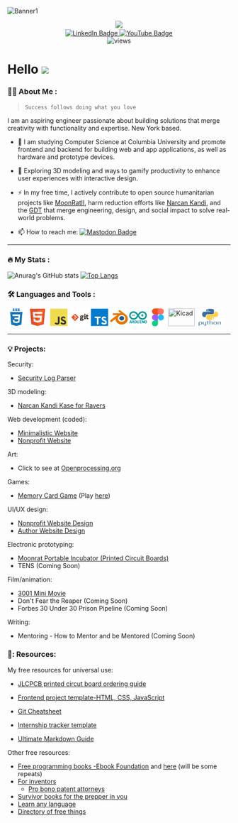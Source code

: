 ![Banner1](https://github.com/user-attachments/assets/270aef4b-c140-457a-868f-ae9691b4ee21)

<div id="header" align="center" alt="my gif">
  <img src="https://github.com/user-attachments/assets/4a3d4756-0eaf-45fc-b796-162276203298" width="150"/>
</div>

<div id="badges" align="center" alt="badges">
  <a href="https://linkedin.com/in/melanielaporte" target="_blank">
    <img src="https://img.shields.io/badge/LinkedIn-blue?style=for-the-badge&logo=linkedin&logoColor=white" alt="LinkedIn Badge"/>
  </a>
  <a href="your-youtube-URL" target="_blank">
    <img src="https://img.shields.io/badge/YouTube-red?style=for-the-badge&logo=youtube&logoColor=white" alt="YouTube Badge"/>
  </a>
</div>


<div id="views" align="center"a lt="views">
  <img src="https://komarev.com/ghpvc/?username=MelanieLaporte&style=flat-square&color=blue" alt="views"/>
</div>
 
<div>
 <h1> Hello <img src="https://media.giphy.com/media/hvRJCLFzcasrR4ia7z/giphy.gif" width="30px"/>
</h1>
</div>


### :woman_technologist: About Me :
>`` Success follows doing what you love ``

I am an aspiring engineer passionate about building solutions that merge creativity with functionality and expertise. New York based.
- :telescope: I am studying Computer Science at Columbia University and promote frontend and backend for building web and app applications, as well as hardware and prototype devices.

- :seedling: Exploring 3D modeling and ways to gamify productivity to enhance user experiences with interactive design.

- :zap: In my free time, I actively contribute to open source humanitarian projects like [MoonRatII](https://github.com/melanielaporte/moonrat), harm reduction efforts like [Narcan Kandi](https://github.com/melanielaporte/NarcanKandyForRaves), and the [GDT](https://github.com/gosqasorg/asset-provenance-tracking) that merge engineering, design, and social impact to solve real-world problems.
    
- :mailbox: How to reach me: [![Mastodon Badge](https://img.shields.io/badge/-mastodon-black?style=flat&logo=Linkedin&logoColor=white)](https://defcon.social/@pinkypristine)

  
---

### :fire: My Stats :
![Anurag's GitHub stats](https://github-readme-stats.vercel.app/api?username=melanielaporte&show_icons=true&theme=synthwave) [![Top Langs](https://github-readme-stats.vercel.app/api/top-langs/?username=melanielaporte&layout=donut)](https://github.com/melanielaporte/github-readme-stats)

### :hammer_and_wrench: Languages and Tools :
<div>
  <img src="https://github.com/devicons/devicon/blob/master/icons/css3/css3-plain-wordmark.svg"  title="CSS3" alt="CSS" width="40" height="40"/>&nbsp;
  <img src="https://github.com/devicons/devicon/blob/master/icons/html5/html5-original.svg" title="HTML5" alt="HTML" width="40" height="40"/>&nbsp;
  <img src="https://github.com/devicons/devicon/blob/master/icons/javascript/javascript-original.svg" title="JavaScript" alt="JavaScript" width="40" height="40"/>&nbsp;
  <img src="https://github.com/devicons/devicon/blob/master/icons/git/git-original-wordmark.svg" title="Git" **alt="Git" width="40" height="40"/>
  <img src="https://github.com/devicons/devicon/blob/master/icons/typescript/typescript-original.svg" title="Typescript" **alt="Typescript" width="40" height="40"/>
  <img src="https://github.com/devicons/devicon/blob/master/icons/blender/blender-original.svg" title="Blender" **alt="Blender" width="40" height="40"/>
  <img src="https://github.com/devicons/devicon/blob/master/icons/arduino/arduino-original-wordmark.svg" title="Arduino" **alt="Arduino" width="40" height="40"/>
  <img src="https://github.com/devicons/devicon/blob/master/icons/figma/figma-original.svg" title="Figma" **alt="Figma" width="40" height="40"/>
  <img src="https://upload.wikimedia.org/wikipedia/commons/5/59/KiCad-Logo.svg" title="Kicad" **alt="Kicad" width="60" height="40"/>
  <img src="https://github.com/devicons/devicon/blob/master/icons/python/python-original-wordmark.svg" title="Python" **alt="Python" width="60" height="40"/>

</div>

---------------------

### :bulb: Projects:
Security: 

- [Security Log Parser](https://github.com/melanielaporte/Security-Log-Parser/tree/main)

3D modeling: 
- [Narcan Kandi Kase for Ravers](https://github.com/melanielaporte/NarcanKandyForRaves/blob/main/README.md)

Web development (coded): 
- [Minimalistic Website](https://github.com/melanielaporte/sparse_Website)
- [Nonprofit Website](https://github.com/melanielaporte/SustainTulsa-Nonprofit-Site)

Art:
- Click to see at [Openprocessing.org](https://openprocessing.org/user/503833/?view=sketches)

Games: 
- [Memory Card Game](https://github.com/melanielaporte/Pirates-Booty) (Play [here](https://editting-lively-shell-121.vscodeedu.app/))
  
UI/UX design:
- [Nonprofit Website Design](https://github.com/melanielaporte/farmtofamilySite)
- [Author Website Design](https://github.com/melanielaporte/writerPortfolioSite)

Electronic prototyping: 
- [Moonrat Portable Incubator (Printed Circuit Boards)](https://github.com/PubInv/moonrat)
- TENS (Coming Soon)

Film/animation: 
- [3001 Mini Movie](https://github.com/melanielaporte/Mini-Movie-3001)
- Don't Fear the Reaper (Coming Soon)
- Forbes 30 Under 30 Prison Pipeline (Coming Soon)

Writing: 
- Mentoring - How to Mentor and be Mentored (Coming Soon)

### 📖: Resources:

My free resources for universal use: 
- [JLCPCB printed circut board ordering guide](https://github.com/melanielaporte/JLCPCB-Ordering-Guide)
- [Frontend project template-HTML, CSS, JavaScript](https://github.com/melanielaporte/project-template-novices)

- [Git Cheatsheet](https://github.com/melanielaporte/gitCheatsheet)
- [Internship tracker template](https://github.com/melanielaporte/Internship-Tracker-Template)
- [Ultimate Markdown Guide](https://github.com/melanielaporte/Ultimate-Markdown-Guide)

Other free resources:
- [Free programming books -Ebook Foundation](https://ebookfoundation.github.io/free-programming-books-search/) and [here](https://web.archive.org/web/20140728195258/https://github.com/vhf/free-programming-books/blob/master/free-programming-books.md#professional-development) (will be some repeats)
- [For inventors](https://www.uspto.gov/blog/free-resources-inventors-and-entrepreneurs)
  - [Pro bono patent attorneys](https://www.uspto.gov/patents/basics/using-legal-services/pro-bono/patent-pro-bono-program#:~:text=The%20Patent%20Pro%20Bono%20Program,assistance%20in%20securing%20patent%20protection.)
- [Survivor books for the prepper in you](https://www.survivorlibrary.com/index.php/main-library-index/)
- [Learn any language](https://www.languagelist.org/)
- [Directory of free things](https://download.kiwix.org/zim/)

